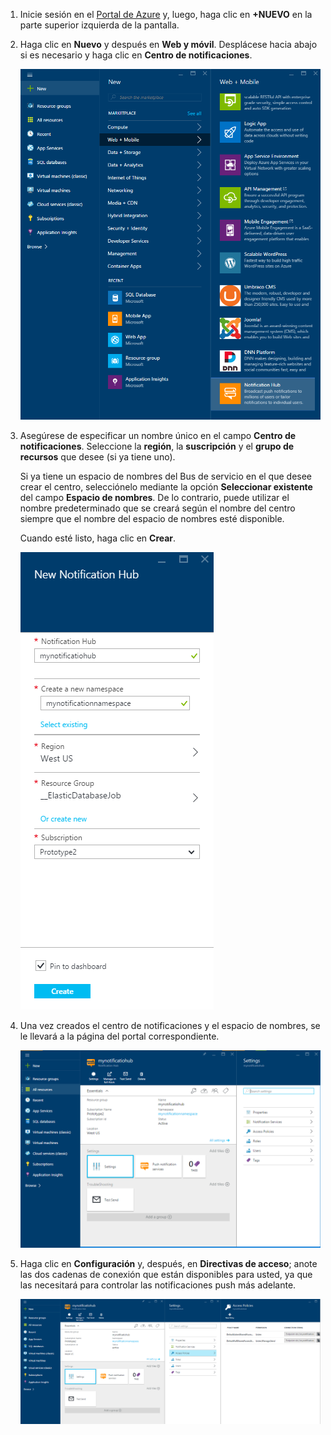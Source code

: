 

1. Inicie sesión en el [Portal de Azure](https://portal.azure.com) y, luego, haga clic en **+NUEVO** en la parte superior izquierda de la pantalla.

2. Haga clic en **Nuevo** y después en **Web y móvil**. Desplácese hacia abajo si es necesario y haga clic en **Centro de notificaciones**.

   	![Portal de Azure: Creación de centros de notificaciones](./media/notification-hubs-portal-create-new-hub/notification-hubs-azure-portal-create.png)

3. Asegúrese de especificar un nombre único en el campo **Centro de notificaciones**. Seleccione la **región**, la **suscripción** y el **grupo de recursos** que desee (si ya tiene uno).
 
	Si ya tiene un espacio de nombres del Bus de servicio en el que desee crear el centro, selecciónelo mediante la opción **Seleccionar existente** del campo **Espacio de nombres**. De lo contrario, puede utilizar el nombre predeterminado que se creará según el nombre del centro siempre que el nombre del espacio de nombres esté disponible.

	Cuando esté listo, haga clic en **Crear**.

   	![Portal de Azure: Establecimiento de las propiedades del centro de notificación](./media/notification-hubs-portal-create-new-hub/notification-hubs-azure-portal-settings.png)

4. Una vez creados el centro de notificaciones y el espacio de nombres, se le llevará a la página del portal correspondiente.

   	![Portal de Azure: Página del portal del centro de notificación](./media/notification-hubs-portal-create-new-hub/notification-hubs-azure-portal-page.png)
       
5. Haga clic en **Configuración** y, después, en **Directivas de acceso**; anote las dos cadenas de conexión que están disponibles para usted, ya que las necesitará para controlar las notificaciones push más adelante.

   	![Portal de Azure: Cadenas de conexión del centro de notificación](./media/notification-hubs-portal-create-new-hub/notification-hubs-connection-strings-portal.png)

<!---HONumber=AcomDC_0413_2016-->